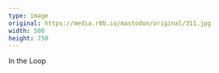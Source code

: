 ```yaml
---
type: image
original: https://media.r0b.io/mastodon/original/311.jpg
width: 500
height: 750
---
```


In the Loop
